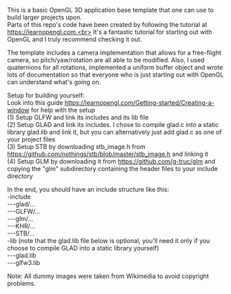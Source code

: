 This is a basic OpenGL 3D application base template that one can use to build larger projects upon.<br>
Parts of this repo's code have been created by following the tutorial at https://learnopengl.com.<br>
It's a fantastic tutorial for starting out with OpenGL and I truly recommend checking it out.<br>

The template includes a camera implementation that allows for a free-flight camera, so pitch/yaw/rotation are all able to be modified. Also, I used quaternions for all rotations, implemented a uniform buffer object and wrote lots of documentation so that everyone who is just starting out with OpenGL can understand what's going on.<br>

Setup for building yourself:<br>
Look into this guide https://learnopengl.com/Getting-started/Creating-a-window for help with the setup<br>
(1) Setup GLFW and link its includes and its lib file<br>
(2) Setup GLAD and link its includes. I chose to compile glad.c into a static library glad.lib and link it, but you can alternatively just add glad.c as one of your project files<br>
(3) Setup STB by downloading stb_image.h from https://github.com/nothings/stb/blob/master/stb_image.h and linking it<br>
(4) Setup GLM by downloading it from https://github.com/g-truc/glm and copying the "glm" subdirectory containing the header files to your include directory<br>

In the end, you should have an include structure like this:<br>
-include<br>
---glad/...<br>
---GLFW/...<br>
---glm/...<br>
---KHR/...<br>
---STB/...<br>
-lib (note that the glad.lib file below is optional, you'll need it only if you choose to compile GLAD into a static library yourself)<br>
---glad.lib<br>
---glfw3.lib<br>

Note: All dummy images were taken from Wikimedia to avoid copyright problems.<br>
